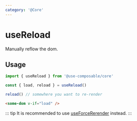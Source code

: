 ```yaml
---
category: '@Core'
---
```


# useReload

Manually reflow the dom.

## Usage

```ts
import { useReload } from '@use-composable/core'

const { load, reload } = useReload()

reload() // somewhere you want to re-render
```

```html
<some-dom v-if="load" />
```

::: tip
It is recommended to use [useForceRerender](https://use-composable.netlify.app/core/useForceRerender.html) instead.
:::
